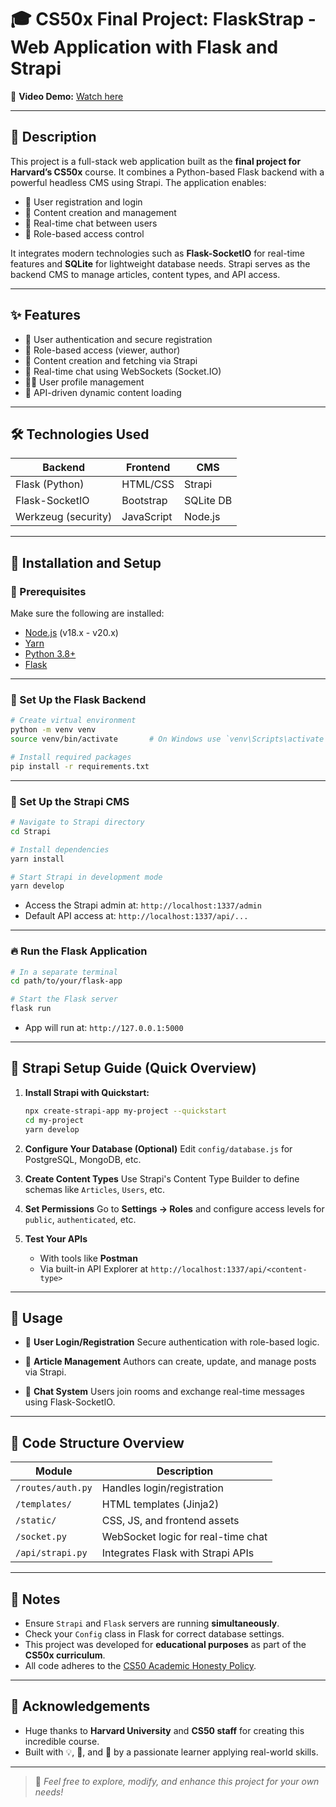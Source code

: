 # 🎓 CS50x Final Project: FlaskStrap - Web Application with Flask and Strapi

🔗 **Video Demo:** [Watch here](https://youtu.be/WWoUpCO7WGg)

---

## 📖 Description

This project is a full-stack web application built as the **final project for Harvard’s CS50x** course. It combines a Python-based Flask backend with a powerful headless CMS using Strapi. The application enables:

- 🧑 User registration and login
- 📰 Content creation and management
- 💬 Real-time chat between users
- 🔐 Role-based access control

It integrates modern technologies such as **Flask-SocketIO** for real-time features and **SQLite** for lightweight database needs. Strapi serves as the backend CMS to manage articles, content types, and API access.

---

## ✨ Features

- 🔐 User authentication and secure registration
- 👥 Role-based access (viewer, author)
- 📝 Content creation and fetching via Strapi
- 💬 Real-time chat using WebSockets (Socket.IO)
- 🧑‍💻 User profile management
- 📡 API-driven dynamic content loading

---

## 🛠️ Technologies Used

| Backend            | Frontend         | CMS         |
|--------------------|------------------|-------------|
| Flask (Python)     | HTML/CSS         | Strapi      |
| Flask-SocketIO     | Bootstrap        | SQLite DB   |
| Werkzeug (security)| JavaScript       | Node.js     |

---

## 🧰 Installation and Setup

### 🔗 Prerequisites

Make sure the following are installed:

- [Node.js](https://nodejs.org/) (v18.x - v20.x)
- [Yarn](https://classic.yarnpkg.com/en/docs/install)
- [Python 3.8+](https://www.python.org/downloads/)
- [Flask](https://flask.palletsprojects.com/en/2.0.x/installation/)

---

### 🐍 Set Up the Flask Backend

```bash
# Create virtual environment
python -m venv venv
source venv/bin/activate       # On Windows use `venv\Scripts\activate`

# Install required packages
pip install -r requirements.txt
````

---

### 🚀 Set Up the Strapi CMS

```bash
# Navigate to Strapi directory
cd Strapi

# Install dependencies
yarn install

# Start Strapi in development mode
yarn develop
```

* Access the Strapi admin at: `http://localhost:1337/admin`
* Default API access at: `http://localhost:1337/api/...`

---

### 🔥 Run the Flask Application

```bash
# In a separate terminal
cd path/to/your/flask-app

# Start the Flask server
flask run
```

* App will run at: `http://127.0.0.1:5000`

---

## 🧩 Strapi Setup Guide (Quick Overview)

1. **Install Strapi with Quickstart:**

   ```bash
   npx create-strapi-app my-project --quickstart
   cd my-project
   yarn develop
   ```

2. **Configure Your Database (Optional)**
   Edit `config/database.js` for PostgreSQL, MongoDB, etc.

3. **Create Content Types**
   Use Strapi's Content Type Builder to define schemas like `Articles`, `Users`, etc.

4. **Set Permissions**
   Go to **Settings → Roles** and configure access levels for `public`, `authenticated`, etc.

5. **Test Your APIs**

   * With tools like **Postman**
   * Via built-in API Explorer at `http://localhost:1337/api/<content-type>`

---

## 🧪 Usage

* 👤 **User Login/Registration**
  Secure authentication with role-based logic.

* 📝 **Article Management**
  Authors can create, update, and manage posts via Strapi.

* 💬 **Chat System**
  Users join rooms and exchange real-time messages using Flask-SocketIO.

---

## 🧱 Code Structure Overview

| Module            | Description                        |
| ----------------- | ---------------------------------- |
| `/routes/auth.py` | Handles login/registration         |
| `/templates/`     | HTML templates (Jinja2)            |
| `/static/`        | CSS, JS, and frontend assets       |
| `/socket.py`      | WebSocket logic for real-time chat |
| `/api/strapi.py`  | Integrates Flask with Strapi APIs  |

---

## 📌 Notes

* Ensure `Strapi` and `Flask` servers are running **simultaneously**.
* Check your `Config` class in Flask for correct database settings.
* This project was developed for **educational purposes** as part of the **CS50x curriculum**.
* All code adheres to the [CS50 Academic Honesty Policy](https://cs50.harvard.edu/x/honesty/).

---

## 🙌 Acknowledgements

* Huge thanks to **Harvard University** and **CS50 staff** for creating this incredible course.
* Built with 💡, 🔧, and 🧠 by a passionate learner applying real-world skills.

---

> 📌 *Feel free to explore, modify, and enhance this project for your own needs!*
